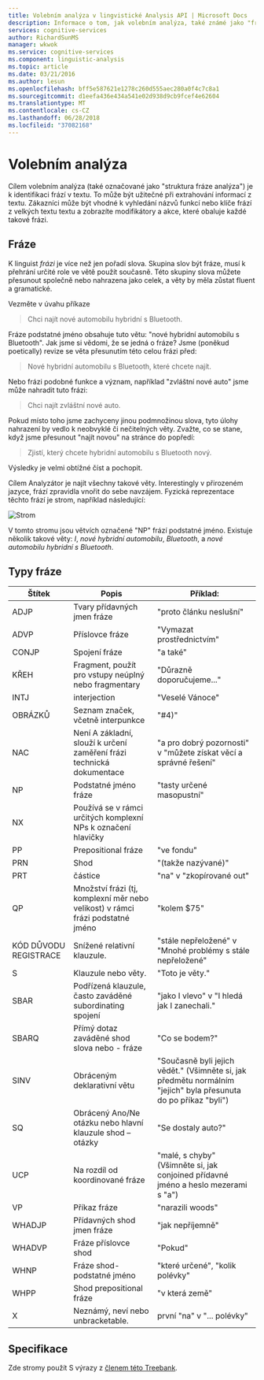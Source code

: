 ```yaml
---
title: Volebním analýza v lingvistické Analysis API | Microsoft Docs
description: Informace o tom, jak volebním analýza, také známé jako "fráze analýzy struktura" identifikuje frází v textu.
services: cognitive-services
author: RichardSunMS
manager: wkwok
ms.service: cognitive-services
ms.component: linguistic-analysis
ms.topic: article
ms.date: 03/21/2016
ms.author: lesun
ms.openlocfilehash: bff5e587621e1278c260d555aec280a0f4c7c8a1
ms.sourcegitcommit: d1eefa436e434a541e02d938d9cb9fcef4e62604
ms.translationtype: MT
ms.contentlocale: cs-CZ
ms.lasthandoff: 06/28/2018
ms.locfileid: "37082168"
---
```

# <a name="constituency-parsing"></a>Volebním analýza

Cílem volebním analýza (také označované jako "struktura fráze analýza") je k identifikaci frází v textu.
To může být užitečné při extrahování informací z textu.
Zákazníci může být vhodné k vyhledání názvů funkcí nebo klíče frází z velkých textu textu a zobrazíte modifikátory a akce, které obaluje každé takové frázi.

## <a name="phrases"></a>Fráze

K linguist *frázi* je více než jen pořadí slova.
Skupina slov být fráze, musí k přehrání určité role ve větě použít současně.
Této skupiny slova můžete přesunout společně nebo nahrazena jako celek, a věty by měla zůstat fluent a gramatické.

Vezměte v úvahu příkaze

> Chci najít nové automobilu hybridní s Bluetooth.

Fráze podstatné jméno obsahuje tuto větu: "nové hybridní automobilu s Bluetooth".
Jak jsme si vědomi, že se jedná o fráze?
Jsme (poněkud poetically) revize se věta přesunutím této celou frázi před:

> Nové hybridní automobilu s Bluetooth, které chcete najít.

Nebo frázi podobné funkce a význam, například "zvláštní nové auto" jsme může nahradit tuto frázi:

> Chci najít zvláštní nové auto.

Pokud místo toho jsme zachyceny jinou podmnožinou slova, tyto úlohy nahrazení by vedlo k neobvyklé či nečitelných věty.
Zvažte, co se stane, když jsme přesunout "najít novou" na stránce do popředí:

> Zjistí, který chcete hybridní automobilu s Bluetooth nový.

Výsledky je velmi obtížné číst a pochopit.

Cílem Analyzátor je najít všechny takové věty.
Interestingly v přirozeném jazyce, frází zpravidla vnořit do sebe navzájem.
Fyzická reprezentace těchto frází je strom, například následující:

![Strom](./Images/tree.png)

V tomto stromu jsou větvích označené "NP" frází podstatné jméno.
Existuje několik takové věty: *I*, *nové hybridní automobilu*, *Bluetooth*, a *nové automobilu hybridní s Bluetooth*.

## <a name="phrase-types"></a>Typy fráze

| Štítek | Popis | Příklad: |
|-------|-------------|---------|
|ADJP   | Tvary přídavných jmen fráze | "proto článku neslušní" |
|ADVP   | Příslovce fráze | "Vymazat prostřednictvím" |
|CONJP  | Spojení fráze | "a také" |
|KŘEH   | Fragment, použít pro vstupy neúplný nebo fragmentary | "Důrazně doporučujeme..." |
|INTJ   | interjection | "Veselé Vánoce" |
|OBRÁZKŮ    | Seznam značek, včetně interpunkce | "#4)" |
|NAC    | Není A základní, slouží k určení zaměření frázi technická dokumentace |  "a pro dobrý pozornosti" v "můžete získat věcí a správné řešení" |
|NP | Podstatné jméno fráze | "tasty určené masopustní" |
|NX | Používá se v rámci určitých komplexní NPs k označení hlavičky| |
|PP | Prepositional fráze| "ve fondu" |
|PRN    | Shod| "(takže nazývané)" |
|PRT    | částice| "na" v "zkopírované out" |
|QP | Množství frázi (tj, komplexní měr nebo velikost) v rámci frázi podstatné jméno| "kolem $75" |
|KÓD DŮVODU REGISTRACE    | Snížené relativní klauzule.| "stále nepřeložené" v "Mnohé problémy s stále nepřeložené" |
|S  | Klauzule nebo věty. | "Toto je věty."
|SBAR   | Podřízená klauzule, často zaváděné subordinating spojení | "jako I vlevo" v "I hledá jak I zanechali."|
|SBARQ  | Přímý dotaz zaváděné shod slova nebo - fráze | "Co se bodem?" |
|SINV   | Obráceným deklarativní větu | "Současně byli jejich vědět." (Všimněte si, jak předmětu normálním "jejich" byla přesunuta do po příkaz "byli") |
|SQ | Obrácený Ano/Ne otázku nebo hlavní klauzule shod – otázky | "Se dostaly auto?" |
|UCP    | Na rozdíl od koordinované fráze| "malé, s chyby" (Všimněte si, jak conjoined přídavné jméno a heslo mezerami s "a")|
|VP | Příkaz fráze | "narazili woods" |
|WHADJP | Přídavných shod jmen fráze | "jak nepříjemně" |
|WHADVP | Fráze příslovce shod| "Pokud" |
|WHNP   | Fráze shod-podstatné jméno| "které určené", "kolik polévky"|
|WHPP   | Shod prepositional fráze| "v která země"|
|X  | Neznámý, neví nebo unbracketable.| první "na" v "... polévky" |


## <a name="specification"></a>Specifikace

Zde stromy použít S výrazy z [členem této Treebank](https://catalog.ldc.upenn.edu/ldc99t42).
